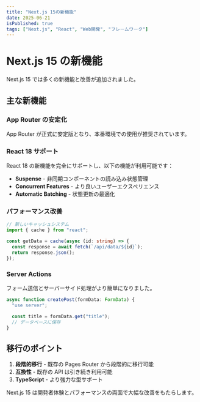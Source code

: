```yaml
---
title: "Next.js 15の新機能"
date: 2025-06-21
isPublished: true
tags: ["Next.js", "React", "Web開発", "フレームワーク"]
---
```


# Next.js 15 の新機能

Next.js 15 では多くの新機能と改善が追加されました。

## 主な新機能

### App Router の安定化

App Router が正式に安定版となり、本番環境での使用が推奨されています。

### React 18 サポート

React 18 の新機能を完全にサポートし、以下の機能が利用可能です：

- **Suspense** - 非同期コンポーネントの読み込み状態管理
- **Concurrent Features** - より良いユーザーエクスペリエンス
- **Automatic Batching** - 状態更新の最適化

### パフォーマンス改善

```typescript
// 新しいキャッシュシステム
import { cache } from "react";

const getData = cache(async (id: string) => {
  const response = await fetch(`/api/data/${id}`);
  return response.json();
});
```

### Server Actions

フォーム送信とサーバーサイド処理がより簡単になりました。

```typescript
async function createPost(formData: FormData) {
  "use server";

  const title = formData.get("title");
  // データベースに保存
}
```

## 移行のポイント

1. **段階的移行** - 既存の Pages Router から段階的に移行可能
2. **互換性** - 既存の API は引き続き利用可能
3. **TypeScript** - より強力な型サポート

Next.js 15 は開発者体験とパフォーマンスの両面で大幅な改善をもたらします。
